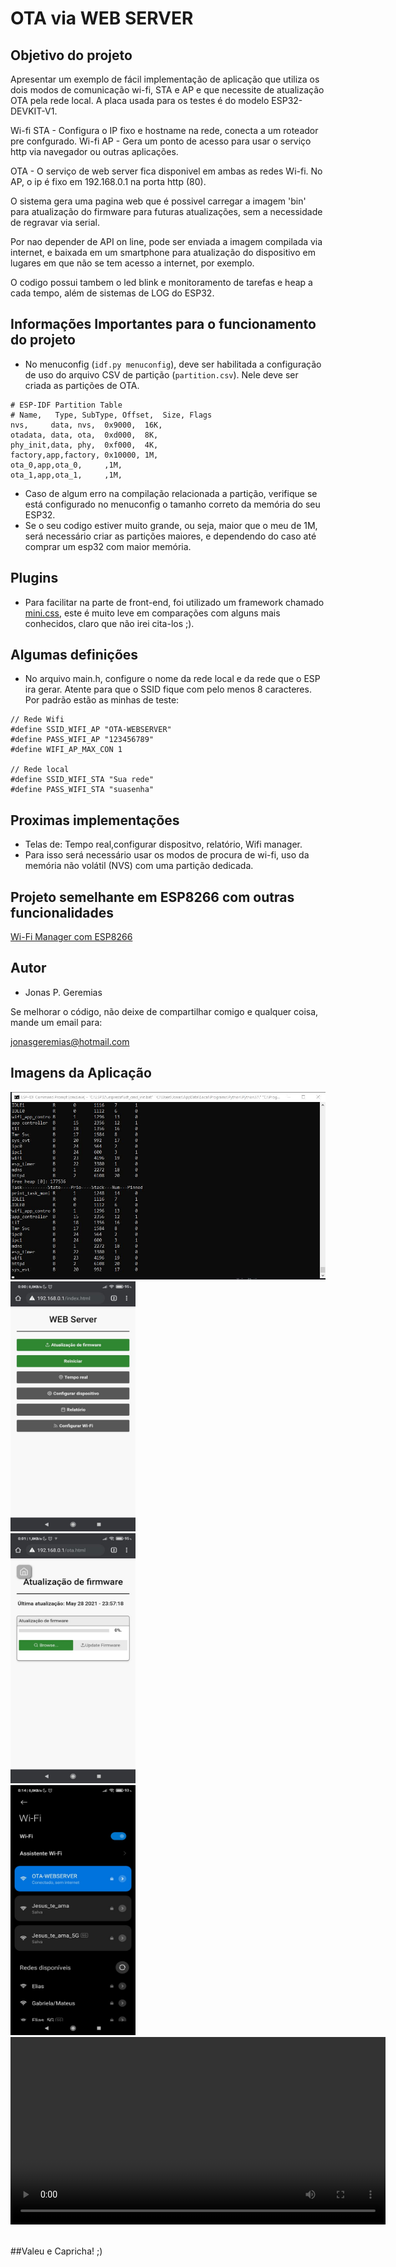 # OTA via WEB SERVER

## Objetivo do projeto

Apresentar um exemplo de fácil implementação de aplicação que utiliza os dois modos de comunicação wi-fi, STA e AP e que necessite de atualização OTA pela rede local. A placa usada para os testes é do modelo ESP32-DEVKIT-V1.

Wi-fi STA - Configura o IP fixo e hostname na rede, conecta a um roteador pre confgurado.
Wi-fi AP - Gera um ponto de acesso para usar o serviço http via navegador ou outras aplicações.

OTA - O serviço de web server fica disponivel em ambas as redes Wi-fi.
No AP, o ip é fixo em 192.168.0.1 na porta http (80).

O sistema gera uma pagina web que é possivel carregar a imagem 'bin' para atualização do firmware para futuras atualizações, sem a necessidade de regravar via serial.

Por nao depender de API on line, pode ser enviada a imagem compilada via internet, e baixada em um smartphone para atualização do dispositivo em lugares em que não se tem acesso a internet, por exemplo.

O codigo possui tambem o led blink e monitoramento de tarefas e heap a cada tempo, além de sistemas de LOG do ESP32.

## Informações Importantes para o funcionamento do projeto   
* No menuconfig (`idf.py menuconfig`), deve ser habilitada a configuração de uso do arquivo CSV de partição (`partition.csv`). Nele deve ser criada as partições de OTA.
```
# ESP-IDF Partition Table
# Name,   Type, SubType, Offset,  Size, Flags
nvs,     data, nvs,  0x9000,  16K,
otadata, data, ota,  0xd000,  8K,
phy_init,data, phy,  0xf000,  4K,
factory,app,factory, 0x10000, 1M,
ota_0,app,ota_0,     ,1M,
ota_1,app,ota_1,     ,1M,
```
 * Caso de algum erro na compilação relacionada a partição, verifique se está configurado no menuconfig o tamanho correto da memória do seu ESP32.
 * Se o seu codigo estiver muito grande, ou seja, maior que o meu de 1M, será necessário criar as partições maiores, e dependendo do caso até comprar um esp32 com maior memória.

## Plugins
 * Para facilitar na parte de front-end, foi utilizado um framework chamado <a href="https://minicss.org/docs" target="_blank"> mini.css</a>, este é muito leve em comparações com alguns mais conhecidos, claro que não irei cita-los ;). 
 
## Algumas definições
 * No arquivo main.h, configure o nome da rede local e da rede que o ESP ira gerar. Atente para que o SSID fique com pelo menos 8 caracteres. Por padrão estão as minhas de teste:
```
// Rede Wifi
#define SSID_WIFI_AP "OTA-WEBSERVER"
#define PASS_WIFI_AP "123456789"
#define WIFI_AP_MAX_CON 1

// Rede local
#define SSID_WIFI_STA "Sua rede"
#define PASS_WIFI_STA "suasenha"
``` 
## Proximas implementações
 * Telas de: Tempo real,configurar dispositvo, relatório, Wifi manager.
 * Para isso será necessário usar os modos de procura de wi-fi, uso da memória não volátil (NVS) com uma partição dedicada.
 
## Projeto semelhante em ESP8266 com outras funcionalidades
<a href="https://github.com/jonasgeremias/ESP8266-WiFi-Manager" target="_blank"> Wi-Fi Manager com ESP8266</a>

## Autor
* Jonas P. Geremias

Se melhorar o código, não deixe de compartilhar comigo e qualquer coisa, mande um email para: 

<a href="mailto:jonasgeremias@hotmail.com?subject=projeto%20OTA%20via%20WEB%20%SERVER"> jonasgeremias@hotmail.com</a>


## Imagens da Aplicação
<img src="./images/taskmonitor.JPG" width="600" height="300" />
<img src="./images/1.jpeg" width="200" height="400" /><br/>
<img src="./images/2.jpeg" width="200" height="400" /><br/>
<img src="./images/3.jpeg" width="200" height="400" /><br/>

<video src="./images/video.mp4" width="600" height="auto" controls>
  Your browser does not support the video tag.
</video>

<br/>
 <br/>
 
##Valeu e Capricha! ;)